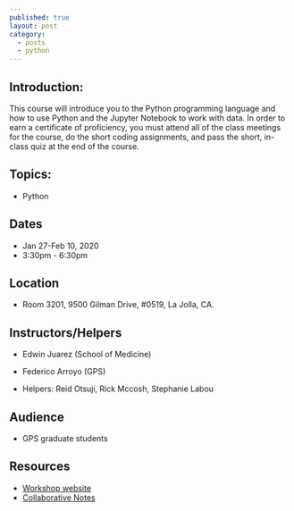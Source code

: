 ```yaml
---
published: true
layout: post
category:
  - posts
  - python
---
```


## Introduction:

This course will introduce you to the Python programming language and how to use Python and the Jupyter Notebook to work with data. In order to earn a certificate of proficiency, you must attend all of the class meetings for the course, do the short coding assignments, and pass the short, in-class quiz at the end of the course.


## Topics:

* Python


## Dates

* Jan 27-Feb 10, 2020
* 3:30pm - 6:30pm


## Location

* Room 3201, 9500 Gilman Drive, #0519, La Jolla, CA.


## Instructors/Helpers

* Edwin Juarez (School of Medicine)
* Federico Arroyo (GPS)

* Helpers: Reid Otsuji, Rick Mccosh, Stephanie Labou


## Audience

* GPS graduate students


## Resources

* [Workshop website](https://ucsdlib.github.io/win2020-gps-python/)
* [Collaborative Notes](https://hackmd.io/@U2NG/HJncc8UWU)
